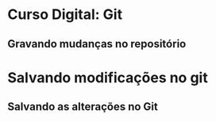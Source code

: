 # Curso Digital: Git
## Gravando mudanças no repositório

# Salvando modificações no git

## Salvando as alterações no Git